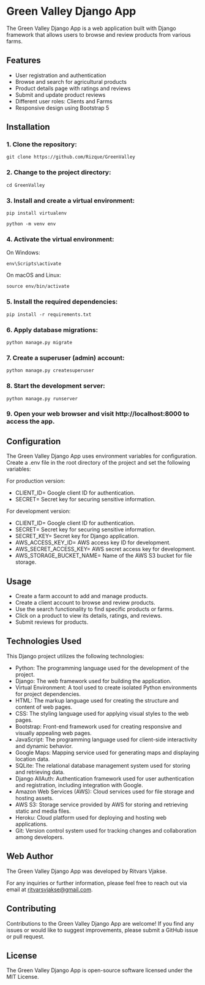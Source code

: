 # Green Valley Django App

The Green Valley Django App is a web application built with Django framework that allows users to browse and review products from various farms.

## Features
- User registration and authentication
- Browse and search for agricultural products
- Product details page with ratings and reviews
- Submit and update product reviews
- Different user roles: Clients and Farms
- Responsive design using Bootstrap 5

## Installation

### 1. Clone the repository:

`git clone https://github.com/Rizque/GreenValley`

### 2. Change to the project directory:

`cd GreenValley`

### 3. Install and create a virtual environment:

`pip install virtualenv`

`python -m venv env`

### 4. Activate the virtual environment:

On Windows:

`env\Scripts\activate`

On macOS and Linux:

`source env/bin/activate`

### 5. Install the required dependencies:

`pip install -r requirements.txt`

### 6. Apply database migrations:

`python manage.py migrate`

### 7. Create a superuser (admin) account:

`python manage.py createsuperuser`

### 8. Start the development server:

`python manage.py runserver`

### 9. Open your web browser and visit http://localhost:8000 to access the app.

## Configuration

The Green Valley Django App uses environment variables for configuration. Create a .env file in the root directory of the project and set the following variables:

For production version:

- CLIENT_ID=                  Google client ID for authentication.
- SECRET=                     Secret key for securing sensitive information.

For development version:

- CLIENT_ID=                  Google client ID for authentication.
- SECRET=                     Secret key for securing sensitive information.
- SECRET_KEY=                 Secret key for Django application.
- AWS_ACCESS_KEY_ID=          AWS access key ID for development.
- AWS_SECRET_ACCESS_KEY=      AWS secret access key for development.
- AWS_STORAGE_BUCKET_NAME=    Name of the AWS S3 bucket for file storage.

## Usage
- Create a farm account to add and manage products.
- Create a client account to browse and review products.
- Use the search functionality to find specific products or farms.
- Click on a product to view its details, ratings, and reviews.
- Submit reviews for products.



## Technologies Used

This Django project utilizes the following technologies:

- Python: The programming language used for the development of the project.
- Django: The web framework used for building the application.
- Virtual Environment: A tool used to create isolated Python environments for project dependencies.
- HTML: The markup language used for creating the structure and content of web pages.
- CSS: The styling language used for applying visual styles to the web pages.
- Bootstrap: Front-end framework used for creating responsive and visually appealing web pages.
- JavaScript: The programming language used for client-side interactivity and dynamic behavior.
- Google Maps: Mapping service used for generating maps and displaying location data.
- SQLite: The relational database management system used for storing and retrieving data.
- Django AllAuth: Authentication framework used for user authentication and registration, including integration with Google.
- Amazon Web Services (AWS): Cloud services used for file storage and hosting assets.
- AWS S3: Storage service provided by AWS for storing and retrieving static and media files.
- Heroku: Cloud platform used for deploying and hosting web applications.
- Git: Version control system used for tracking changes and collaboration among developers.

## Web Author

The Green Valley Django App was developed by Ritvars Vjakse.

For any inquiries or further information, please feel free to reach out via email at ritvarsvjakse@gmail.com.

## Contributing
Contributions to the Green Valley Django App are welcome! If you find any issues or would like to suggest improvements, please submit a GitHub issue or pull request.

## License
The Green Valley Django App is open-source software licensed under the MIT License.
